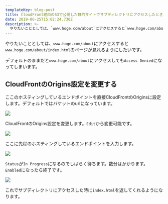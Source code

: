 ```yaml
---
templateKey: blog-post
title: CloudFront経由のS3で公開した静的サイトでサブディレクトリにアクセスしたときにindex.htmlを返すようにする
date: 2019-06-25T15:02:24.730Z
description: >-
  やりたいこととしては、`www.hoge.com/about`にアクセスすると`www.hoge.com/about/index.html`のページが見れるようにしたいです。
---
```

やりたいこととしては、`www.hoge.com/about`にアクセスすると`www.hoge.com/about/index.html`のページが見れるようにしたいです。

デフォルトのままだと`www.hoge.com/about`にアクセスしても`Access Denied`になってしまいます。

## CloudFrontのOrigins設定を変更する

ここのホスティングしているエンドポイントを直接CloudFrontのOriginsに設定します。デフォルトではバケットのurlになっています。

![](/img/スクリーンショット-2019-06-25-23.55.35.png)

CloudFrontのOrigins設定を変更します。`Edit`から変更可能です。

![](/img/スクリーンショット-2019-06-25-23.56.09.png)

ここに先程のホスティングしているエンドポイントを入力します。

![](/img/スクリーンショット-2019-06-25-23.58.08.png)

`Status`が`In Progress`になるのでしばらく待ちます。数分はかかります。`Enabled`になったら終了です。

![](/img/スクリーンショット-2019-06-25-23.59.14.png)

これでサブディレクトリにアクセスした時に`index.html`を返してくれるようになります。
